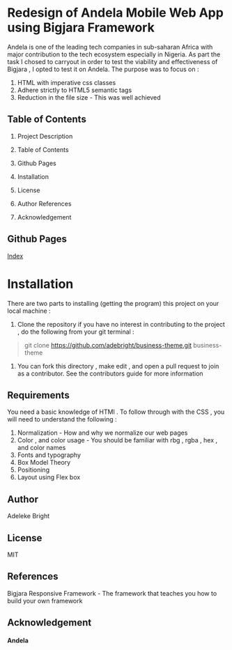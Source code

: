 # Redesign of Andela Mobile Web App using Bigjara Framework
Andela is one of the leading tech companies in sub-saharan Africa with major contribution to the tech ecosystem especially in Nigeria. 
As part the task I chosed to carryout in order to test the viability and effectiveness of Bigjara , I opted to test it on Andela.
The purpose was to focus on :
1. HTML with imperative css classes 
1. Adhere strictly to HTML5 semantic tags 
1. Reduction in the file size - This was well achieved 
## Table of Contents 
1. Project Description 
1. Table of Contents 
1. Github Pages 
1. Installation 

1. License 
1. Author References 
1. Acknowledgement 

## Github Pages 
<a href="https://adebright.github.io/andela" target="_blank"> Index </a>

# Installation 
There are two parts to installing (getting the program) this project on your local machine : 
1. Clone the repository if you have no interest in contributing to the project ,
 do the following from your git terminal :
> git clone https://github.com/adebright/business-theme.git business-theme
1. You can fork this directory , make edit  , and open a pull request to join as a contributor. 
See the contributors guide for more information 

## Requirements 
You need a basic knowledge of HTMl .
To follow through with the CSS , you will need to understand the following :
1. Normalization -  How and why we normalize our web pages 
2. Color , and color usage - You should be familiar with rbg , rgba , hex , and color names 
3. Fonts and typography 
4. Box Model Theory 
5. Positioning 
6. Layout using Flex box 

## Author 
Adeleke Bright 
## License 
MIT 
## References  
Bigjara Responsive Framework - The framework that teaches you how to build your own framework
## Acknowledgement 
#### Andela 

